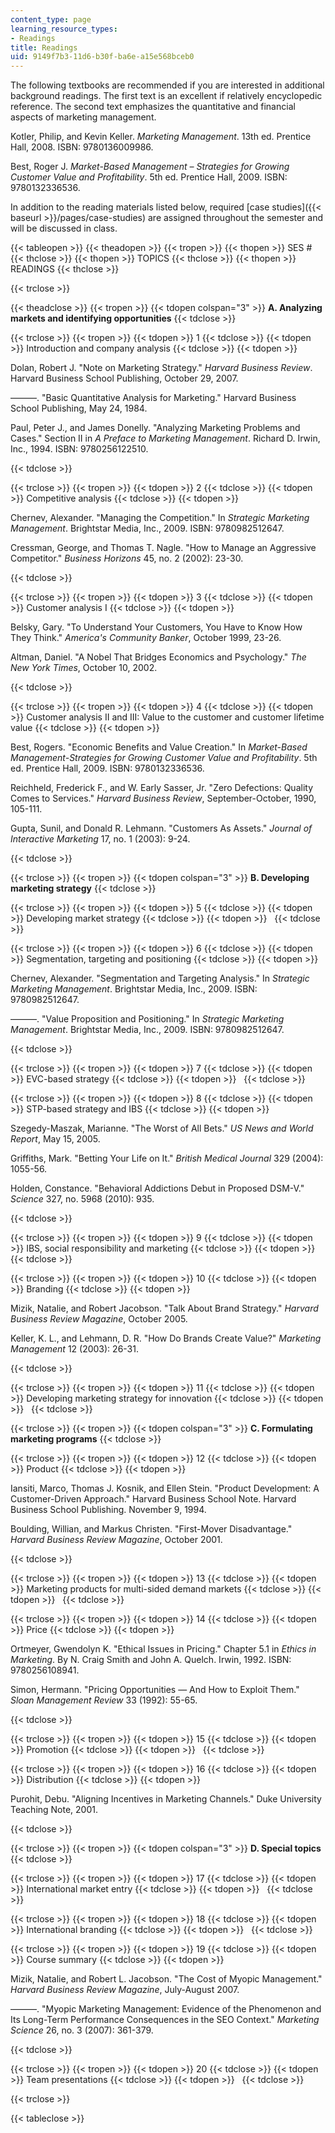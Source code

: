 ```yaml
---
content_type: page
learning_resource_types:
- Readings
title: Readings
uid: 9149f7b3-11d6-b30f-ba6e-a15e568bceb0
---
```


The following textbooks are recommended if you are interested in additional background readings. The first text is an excellent if relatively encyclopedic reference. The second text emphasizes the quantitative and financial aspects of marketing management.

Kotler, Philip, and Kevin Keller. _Marketing Management_. 13th ed. Prentice Hall, 2008. ISBN: 9780136009986.

Best, Roger J. _Market-Based Management – Strategies for Growing Customer Value and Profitability_. 5th ed. Prentice Hall, 2009. ISBN: 9780132336536.

In addition to the reading materials listed below, required [case studies]({{< baseurl >}}/pages/case-studies) are assigned throughout the semester and will be discussed in class.

{{< tableopen >}}
{{< theadopen >}}
{{< tropen >}}
{{< thopen >}}
SES #
{{< thclose >}}
{{< thopen >}}
TOPICS
{{< thclose >}}
{{< thopen >}}
READINGS
{{< thclose >}}

{{< trclose >}}

{{< theadclose >}}
{{< tropen >}}
{{< tdopen colspan="3" >}}
**A. Analyzing markets and identifying opportunities**
{{< tdclose >}}

{{< trclose >}}
{{< tropen >}}
{{< tdopen >}}
1
{{< tdclose >}}
{{< tdopen >}}
Introduction and company analysis
{{< tdclose >}}
{{< tdopen >}}


Dolan, Robert J. "Note on Marketing Strategy." _Harvard Business Review_. Harvard Business School Publishing, October 29, 2007.

———. "Basic Quantitative Analysis for Marketing." Harvard Business School Publishing, May 24, 1984.

Paul, Peter J., and James Donelly. "Analyzing Marketing Problems and Cases." Section II in _A Preface to Marketing Management_. Richard D. Irwin, Inc., 1994. ISBN: 9780256122510.


{{< tdclose >}}

{{< trclose >}}
{{< tropen >}}
{{< tdopen >}}
2
{{< tdclose >}}
{{< tdopen >}}
Competitive analysis
{{< tdclose >}}
{{< tdopen >}}


Chernev, Alexander. "Managing the Competition." In _Strategic Marketing Management_. Brightstar Media, Inc., 2009. ISBN: 9780982512647.

Cressman, George, and Thomas T. Nagle. "How to Manage an Aggressive Competitor." _Business Horizons_ 45, no. 2 (2002): 23-30.


{{< tdclose >}}

{{< trclose >}}
{{< tropen >}}
{{< tdopen >}}
3
{{< tdclose >}}
{{< tdopen >}}
Customer analysis I
{{< tdclose >}}
{{< tdopen >}}


Belsky, Gary. "To Understand Your Customers, You Have to Know How They Think." _America's Community Banker_, October 1999, 23-26.

Altman, Daniel. "A Nobel That Bridges Economics and Psychology." _The New York Times_, October 10, 2002.


{{< tdclose >}}

{{< trclose >}}
{{< tropen >}}
{{< tdopen >}}
4
{{< tdclose >}}
{{< tdopen >}}
Customer analysis II and III: Value to the customer and customer lifetime value
{{< tdclose >}}
{{< tdopen >}}


Best, Rogers. "Economic Benefits and Value Creation." In _Market-Based Management-Strategies for Growing Customer Value and Profitability_. 5th ed. Prentice Hall, 2009. ISBN: 9780132336536.

Reichheld, Frederick F., and W. Early Sasser, Jr. "Zero Defections: Quality Comes to Services." _Harvard Business Review_, September-October, 1990, 105-111.

Gupta, Sunil, and Donald R. Lehmann. "Customers As Assets." _Journal of Interactive Marketing_ 17, no. 1 (2003): 9-24.


{{< tdclose >}}

{{< trclose >}}
{{< tropen >}}
{{< tdopen colspan="3" >}}
**B. Developing marketing strategy**
{{< tdclose >}}

{{< trclose >}}
{{< tropen >}}
{{< tdopen >}}
5
{{< tdclose >}}
{{< tdopen >}}
Developing market strategy
{{< tdclose >}}
{{< tdopen >}}
 
{{< tdclose >}}

{{< trclose >}}
{{< tropen >}}
{{< tdopen >}}
6
{{< tdclose >}}
{{< tdopen >}}
Segmentation, targeting and positioning
{{< tdclose >}}
{{< tdopen >}}


Chernev, Alexander. "Segmentation and Targeting Analysis." In _Strategic Marketing Management_. Brightstar Media, Inc., 2009. ISBN: 9780982512647.

———. "Value Proposition and Positioning." In _Strategic Marketing Management_. Brightstar Media, Inc., 2009. ISBN: 9780982512647.


{{< tdclose >}}

{{< trclose >}}
{{< tropen >}}
{{< tdopen >}}
7
{{< tdclose >}}
{{< tdopen >}}
EVC-based strategy
{{< tdclose >}}
{{< tdopen >}}
 
{{< tdclose >}}

{{< trclose >}}
{{< tropen >}}
{{< tdopen >}}
8
{{< tdclose >}}
{{< tdopen >}}
STP-based strategy and IBS
{{< tdclose >}}
{{< tdopen >}}


Szegedy-Maszak, Marianne. "The Worst of All Bets." _US News and World Report_, May 15, 2005.

Griffiths, Mark. "Betting Your Life on It." _British Medical Journal_ 329 (2004): 1055-56.

Holden, Constance. "Behavioral Addictions Debut in Proposed DSM-V." _Science_ 327, no. 5968 (2010): 935.


{{< tdclose >}}

{{< trclose >}}
{{< tropen >}}
{{< tdopen >}}
9
{{< tdclose >}}
{{< tdopen >}}
IBS, social responsibility and marketing
{{< tdclose >}}
{{< tdopen >}}
 
{{< tdclose >}}

{{< trclose >}}
{{< tropen >}}
{{< tdopen >}}
10
{{< tdclose >}}
{{< tdopen >}}
Branding
{{< tdclose >}}
{{< tdopen >}}


Mizik, Natalie, and Robert Jacobson. "Talk About Brand Strategy." _Harvard Business Review Magazine_, October 2005.

Keller, K. L., and Lehmann, D. R. "How Do Brands Create Value?" _Marketing Management_ 12 (2003): 26-31.


{{< tdclose >}}

{{< trclose >}}
{{< tropen >}}
{{< tdopen >}}
11
{{< tdclose >}}
{{< tdopen >}}
Developing marketing strategy for innovation
{{< tdclose >}}
{{< tdopen >}}
 
{{< tdclose >}}

{{< trclose >}}
{{< tropen >}}
{{< tdopen colspan="3" >}}
**C. Formulating marketing programs**
{{< tdclose >}}

{{< trclose >}}
{{< tropen >}}
{{< tdopen >}}
12
{{< tdclose >}}
{{< tdopen >}}
Product
{{< tdclose >}}
{{< tdopen >}}


Iansiti, Marco, Thomas J. Kosnik, and Ellen Stein. "Product Development: A Customer-Driven Approach." Harvard Business School Note. Harvard Business School Publishing. November 9, 1994.

Boulding, Willian, and Markus Christen. "First-Mover Disadvantage." _Harvard Business Review Magazine_, October 2001.


{{< tdclose >}}

{{< trclose >}}
{{< tropen >}}
{{< tdopen >}}
13
{{< tdclose >}}
{{< tdopen >}}
Marketing products for multi-sided demand markets
{{< tdclose >}}
{{< tdopen >}}
 
{{< tdclose >}}

{{< trclose >}}
{{< tropen >}}
{{< tdopen >}}
14
{{< tdclose >}}
{{< tdopen >}}
Price
{{< tdclose >}}
{{< tdopen >}}


Ortmeyer, Gwendolyn K. "Ethical Issues in Pricing." Chapter 5.1 in _Ethics in Marketing_. By N. Craig Smith and John A. Quelch. Irwin, 1992. ISBN: 9780256108941.

Simon, Hermann. "Pricing Opportunities — And How to Exploit Them." _Sloan Management Review_ 33 (1992): 55-65.


{{< tdclose >}}

{{< trclose >}}
{{< tropen >}}
{{< tdopen >}}
15
{{< tdclose >}}
{{< tdopen >}}
Promotion
{{< tdclose >}}
{{< tdopen >}}
 
{{< tdclose >}}

{{< trclose >}}
{{< tropen >}}
{{< tdopen >}}
16
{{< tdclose >}}
{{< tdopen >}}
Distribution
{{< tdclose >}}
{{< tdopen >}}


Purohit, Debu. "Aligning Incentives in Marketing Channels." Duke University Teaching Note, 2001.


{{< tdclose >}}

{{< trclose >}}
{{< tropen >}}
{{< tdopen colspan="3" >}}
**D. Special topics**
{{< tdclose >}}

{{< trclose >}}
{{< tropen >}}
{{< tdopen >}}
17
{{< tdclose >}}
{{< tdopen >}}
International market entry
{{< tdclose >}}
{{< tdopen >}}
 
{{< tdclose >}}

{{< trclose >}}
{{< tropen >}}
{{< tdopen >}}
18
{{< tdclose >}}
{{< tdopen >}}
International branding
{{< tdclose >}}
{{< tdopen >}}
 
{{< tdclose >}}

{{< trclose >}}
{{< tropen >}}
{{< tdopen >}}
19
{{< tdclose >}}
{{< tdopen >}}
Course summary
{{< tdclose >}}
{{< tdopen >}}


Mizik, Natalie, and Robert L. Jacobson. "The Cost of Myopic Management." _Harvard Business Review Magazine_, July-August 2007.

———. "Myopic Marketing Management: Evidence of the Phenomenon and Its Long-Term Performance Consequences in the SEO Context." _Marketing Science_ 26, no. 3 (2007): 361-379.


{{< tdclose >}}

{{< trclose >}}
{{< tropen >}}
{{< tdopen >}}
20
{{< tdclose >}}
{{< tdopen >}}
Team presentations
{{< tdclose >}}
{{< tdopen >}}
 
{{< tdclose >}}

{{< trclose >}}

{{< tableclose >}}